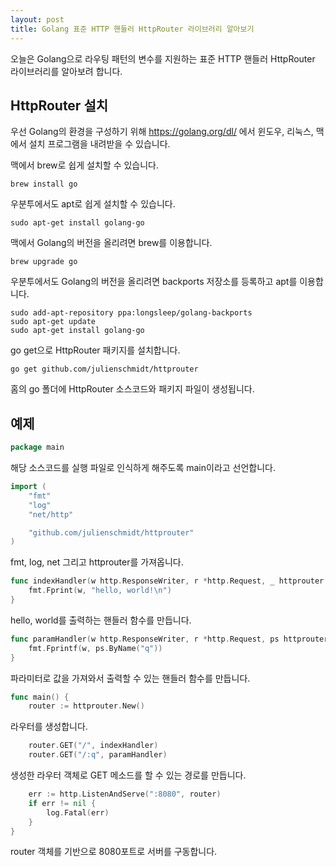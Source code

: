 ```yaml
---
layout: post
title: Golang 표준 HTTP 핸들러 HttpRouter 라이브러리 알아보기
---
```


오늘은 Golang으로 라우팅 패턴의 변수를 지원하는 표준 HTTP 핸들러 HttpRouter 라이브러리를 알아보려 합니다.

## HttpRouter 설치

우선 Golang의 환경을 구성하기 위해 https://golang.org/dl/ 에서 윈도우, 리눅스, 맥에서 설치 프로그램을 내려받을 수 있습니다.

맥에서 brew로 쉽게 설치할 수 있습니다.

```
brew install go
```

우분투에서도 apt로 쉽게 설치할 수 있습니다.

```
sudo apt-get install golang-go
```

맥에서 Golang의 버전을 올리려면 brew를 이용합니다.

```
brew upgrade go
```

우분투에서도 Golang의 버전을 올리려면 backports 저장소를 등록하고 apt를 이용합니다.

```
sudo add-apt-repository ppa:longsleep/golang-backports
sudo apt-get update
sudo apt-get install golang-go
```

go get으로 HttpRouter 패키지를 설치합니다.

```
go get github.com/julienschmidt/httprouter
```

홈의 go 폴더에 HttpRouter 소스코드와 패키지 파일이 생성됩니다.

## 예제

```go
package main
```

해당 소스코드를 실행 파일로 인식하게 해주도록 main이라고 선언합니다.

```go
import (
	"fmt"
	"log"
	"net/http"

	"github.com/julienschmidt/httprouter"
)
```

fmt, log, net 그리고 httprouter를 가져옵니다.

```go
func indexHandler(w http.ResponseWriter, r *http.Request, _ httprouter.Params) {
	fmt.Fprint(w, "hello, world!\n")
}
```

hello, world를 출력하는 핸들러 함수를 만듭니다.

```go
func paramHandler(w http.ResponseWriter, r *http.Request, ps httprouter.Params) {
	fmt.Fprintf(w, ps.ByName("q"))
}
```

파라미터로 값을 가져와서 출력할 수 있는 핸들러 함수를 만듭니다.

```go
func main() {
	router := httprouter.New()
```

라우터를 생성합니다.

```go
	router.GET("/", indexHandler)
	router.GET("/:q", paramHandler)
```

생성한 라우터 객체로 GET 메소드를 할 수 있는 경로를 만듭니다.

```go
	err := http.ListenAndServe(":8080", router)
	if err != nil {
		log.Fatal(err)
	}
}
```

router 객체를 기반으로 8080포트로 서버를 구동합니다.